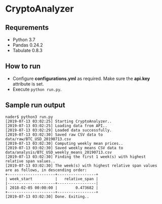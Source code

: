 # CryptoAnalyzer

## Requrements
- Python 3.7
- Pandas 0.24.2
- Tabulate 0.8.3

## How to run
- Configure **configurations.yml** as required. Make sure the **api.key** attribute is set.
- Execute ```python run.py```.

## Sample run output
```
nader$ python3 run.py
[2019-07-13 03:02:25] Starting CryptoAnalyzer..
[2019-07-13 03:02:25] Loading data from API..
[2019-07-13 03:02:29] Loaded data successfully.
[2019-07-13 03:02:30] Saved raw CSV data to data/raw/BTC_USD_20190713.csv
[2019-07-13 03:02:30] Computing weekly mean prices..
[2019-07-13 03:02:30] Saved weekly means CSV data to data/analysis/BTC_USD_weekly_means_20190713.csv
[2019-07-13 03:02:30] Finding the first 1 week(s) with highest relative span values..
[2019-07-13 03:02:30] The week(s) with highest relative span values are as follows, in descending order:
+---------------------+-----------------+
| week_start          |   relative_span |
|---------------------+-----------------|
| 2018-02-05 00:00:00 |        0.473682 |
+---------------------+-----------------+
[2019-07-13 03:02:30] Done. Exiting..
```

